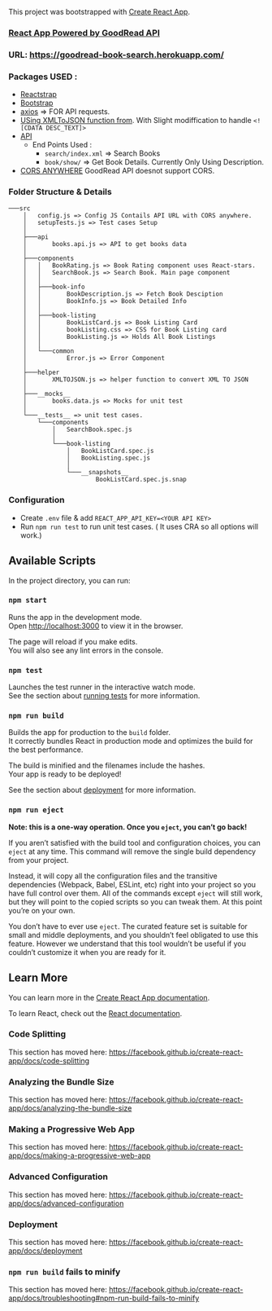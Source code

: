 This project was bootstrapped with [Create React App](https://github.com/facebook/create-react-app).

### [React App Powered by GoodRead API](https://goodread-book-search.herokuapp.com/)
### URL: https://goodread-book-search.herokuapp.com/
### Packages USED :
- [Reactstrap](https://reactstrap.github.io/)
- [Bootstrap](https://getbootstrap.com/)
- [axios](https://github.com/axios/axios) => FOR API requests.
- [USing XMLToJSON function from](https://gist.github.com/chinchang/8106a82c56ad007e27b1). With Slight modiffication to handle ```<![CDATA DESC_TEXT]>```
- [API](www.goodreads.com)
    - End Points Used :
        - `search/index.xml` => Search Books
        - `book/show/` => Get Book Details. Currently Only Using Description.
- [CORS ANYWHERE](https://cors-anywhere.herokuapp.com/) GoodRead API doesnot support CORS.                            

### Folder Structure & Details
```
───src
    │   config.js => Config JS Contails API URL with CORS anywhere.
    │   setupTests.js => Test cases Setup
    │
    ├───api
    │       books.api.js => API to get books data
    │
    ├───components
    │   │   BookRating.js => Book Rating component uses React-stars.
    │   │   SearchBook.js => Search Book. Main page component
    │   │
    │   ├───book-info
    │   │       BookDescription.js => Fetch Book Desciption
    │   │       BookInfo.js => Book Detailed Info
    │   │
    │   ├───book-listing
    │   │       BookListCard.js => Book Listing Card
    │   │       bookListing.css => CSS for Book Listing card
    │   │       BookListing.js => Holds All Book Listings
    │   │
    │   └───common 
    │           Error.js => Error Component
    │
    ├───helper
    │       XMLTOJSON.js => helper function to convert XML TO JSON
    │
    ├───__mocks__
    │       books.data.js => Mocks for unit test
    │
    └───__tests__ => unit test cases.
        └───components
            │   SearchBook.spec.js
            │
            └───book-listing
                │   BookListCard.spec.js
                │   BookListing.spec.js
                │
                └───__snapshots__
                        BookListCard.spec.js.snap
```

### Configuration 
- Create `.env` file & add `REACT_APP_API_KEY=<YOUR API KEY>`
- Run `npm run test` to run unit test cases. ( It uses CRA so all options will work.)
## Available Scripts

In the project directory, you can run:

### `npm start`

Runs the app in the development mode.<br>
Open [http://localhost:3000](http://localhost:3000) to view it in the browser.

The page will reload if you make edits.<br>
You will also see any lint errors in the console.

### `npm test`

Launches the test runner in the interactive watch mode.<br>
See the section about [running tests](https://facebook.github.io/create-react-app/docs/running-tests) for more information.

### `npm run build`

Builds the app for production to the `build` folder.<br>
It correctly bundles React in production mode and optimizes the build for the best performance.

The build is minified and the filenames include the hashes.<br>
Your app is ready to be deployed!

See the section about [deployment](https://facebook.github.io/create-react-app/docs/deployment) for more information.

### `npm run eject`

**Note: this is a one-way operation. Once you `eject`, you can’t go back!**

If you aren’t satisfied with the build tool and configuration choices, you can `eject` at any time. This command will remove the single build dependency from your project.

Instead, it will copy all the configuration files and the transitive dependencies (Webpack, Babel, ESLint, etc) right into your project so you have full control over them. All of the commands except `eject` will still work, but they will point to the copied scripts so you can tweak them. At this point you’re on your own.

You don’t have to ever use `eject`. The curated feature set is suitable for small and middle deployments, and you shouldn’t feel obligated to use this feature. However we understand that this tool wouldn’t be useful if you couldn’t customize it when you are ready for it.

## Learn More

You can learn more in the [Create React App documentation](https://facebook.github.io/create-react-app/docs/getting-started).

To learn React, check out the [React documentation](https://reactjs.org/).

### Code Splitting

This section has moved here: https://facebook.github.io/create-react-app/docs/code-splitting

### Analyzing the Bundle Size

This section has moved here: https://facebook.github.io/create-react-app/docs/analyzing-the-bundle-size

### Making a Progressive Web App

This section has moved here: https://facebook.github.io/create-react-app/docs/making-a-progressive-web-app

### Advanced Configuration

This section has moved here: https://facebook.github.io/create-react-app/docs/advanced-configuration

### Deployment

This section has moved here: https://facebook.github.io/create-react-app/docs/deployment

### `npm run build` fails to minify

This section has moved here: https://facebook.github.io/create-react-app/docs/troubleshooting#npm-run-build-fails-to-minify

